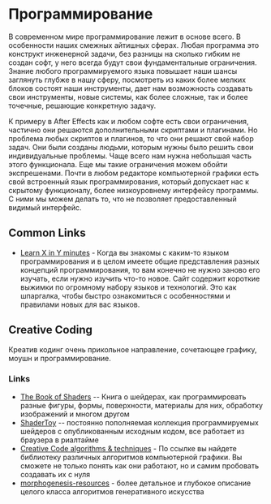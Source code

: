# Программирование

В современном мире программирование лежит в основе всего. В особенности наших смежных айтишных сферах. Любая программа это конструкт инженерной задачи, без разницы на сколько гибким не создан софт, у него всегда будут свои фундаментальные ограничения. Знание любого программируемого языка повышает наши шансы заглянуть глубже в нашу сферу, посмотреть из каких более мелких блоков состоят наши инструменты, дает нам возможность создавать свои инструменты, новые системы, как более сложные, так и более точечные, решающие конкретную задачу.

К примеру в After Effects как и любом софте есть свои ограничения, частично они решаются дополнительными скриптами и плагинами. Но проблема любых скриптов и плагинов, то что они решают свой набор задач. Они были созданы людьми, которым нужны было решить свои индивидуальные проблемы. Чаще всего нам нужна небольшая часть этого функционала. Еще мы такие ограничения можем обойти экспрешенами. Почти в любом редакторе компьютерной графики есть свой встроенный язык программирования, который допускает нас к скрытому функционалу, более низкоуровнему интерфейсу программы. С ними мы можем делать то, что не позволяет предоставленный видимый интерфейс.

## Common Links

* [Learn X in Y minutes](https://learnxinyminutes.com/) - Когда вы знакомы с каким-то языком программирования и в целом имеете общие представления разных концепций программирования, то вам конечно не нужно заново его изучать, если нужно изучить что-то новое. Сайт содержит короткие выжимки по огромному набору языков и технологий. Это как шпаргалка, чтобы быстро ознакомиться с особенностями и правилами новых для вас языков.

## Creative Coding

Креатив кодинг очень прикольное направление, сочетающее графику, моушн и программирование.

### Links

* [The Book of Shaders](https://thebookofshaders.com/) -- Книга о шейдерах, как программировать разные фигуры, формы, поверхности, материалы для них, обработку изображений и многом другом
* [ShaderToy](https://www.shadertoy.com/) -- постоянно пополняемая коллекция программируемых шейдеров с опубликованным исходным кодом, все работает из браузера в риалтайме
* [Creative Code algorithms & techniques](https://www.notion.so/Creative-Code-algorithms-techniques-c5550ef2f7574126bdc77b09ed76651b) - По ссылке вы найдете библиотеку различных алгоритмов компьютерной графики. Вы сможете не только понять как они работают, но и самим пробовать создавать их с нуля
* [morphogenesis-resources](https://github.com/jasonwebb/morphogenesis-resources) - более детальное и глубокое описание целого класса алгоритмов генеративного искусства

